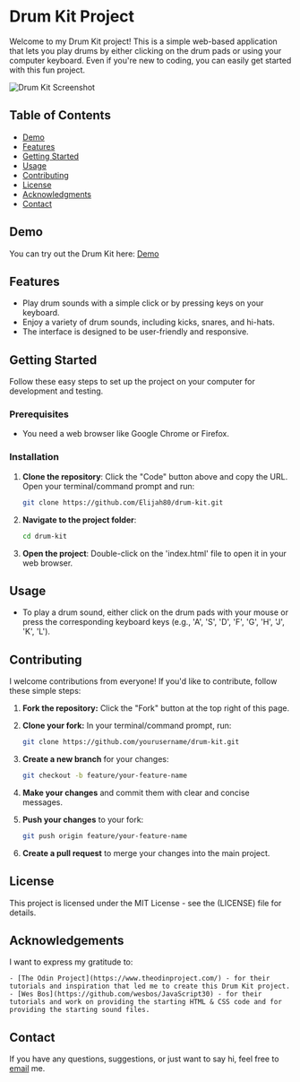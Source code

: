 # Drum Kit Project

Welcome to my Drum Kit project! This is a simple web-based application that lets you play drums by either clicking on the drum pads or using your computer keyboard. Even if you're new to coding, you can easily get started with this fun project.

![Drum Kit Screenshot](screenshot.png)

## Table of Contents

-    [Demo](#demo)
-    [Features](#features)
-    [Getting Started](#getting-started)
-    [Usage](#usage)
-    [Contributing](#contributing)
-    [License](#license)
-    [Acknowledgments](#acknowledgments)
-    [Contact](#contact)

## Demo

You can try out the Drum Kit here: [Demo](https://elijah80.github.io/drum-kit/)

## Features

-    Play drum sounds with a simple click or by pressing keys on your keyboard.
-    Enjoy a variety of drum sounds, including kicks, snares, and hi-hats.
-    The interface is designed to be user-friendly and responsive.

## Getting Started

Follow these easy steps to set up the project on your computer for development and testing.

### Prerequisites

-    You need a web browser like Google Chrome or Firefox.

### Installation

1. **Clone the repository**: Click the "Code" button above and copy the URL. Open your terminal/command prompt and run:

     ```bash
     git clone https://github.com/Elijah80/drum-kit.git

     ```

2. **Navigate to the project folder**:
     ```bash
     cd drum-kit
     ```
3. **Open the project**: Double-click on the 'index.html' file to open it in your web browser.

## Usage

-    To play a drum sound, either click on the drum pads with your mouse or press the corresponding keyboard keys (e.g., 'A', 'S', 'D', 'F', 'G', 'H', 'J', 'K', 'L').

## Contributing

I welcome contributions from everyone! If you'd like to contribute, follow these simple steps:

1. **Fork the repository:**  Click the "Fork" button at the top right of this page.

2. **Clone your fork:** In your terminal/command prompt, run:
    ```bash
    git clone https://github.com/yourusername/drum-kit.git

3. **Create a new branch** for your changes:
    ```bash
    git checkout -b feature/your-feature-name

4. **Make your changes** and commit them with clear and concise messages.

5. **Push your changes** to your fork:
    ```bash
    git push origin feature/your-feature-name

6. **Create a pull request** to merge your changes into the main project.

## License

  This project is licensed under the MIT License - see the (LICENSE) file for details.

## Acknowledgements

  I want to express my gratitude to:

    - [The Odin Project](https://www.theodinproject.com/) - for their tutorials and inspiration that led me to create this Drum Kit project.
    - [Wes Bos](https://github.com/wesbos/JavaScript30) - for their tutorials and work on providing the starting HTML & CSS code and for providing the starting sound files.
    
## Contact

  If you have any questions, suggestions, or just want to say hi, feel free to [email](elijahcravens46@gmail.com) me.